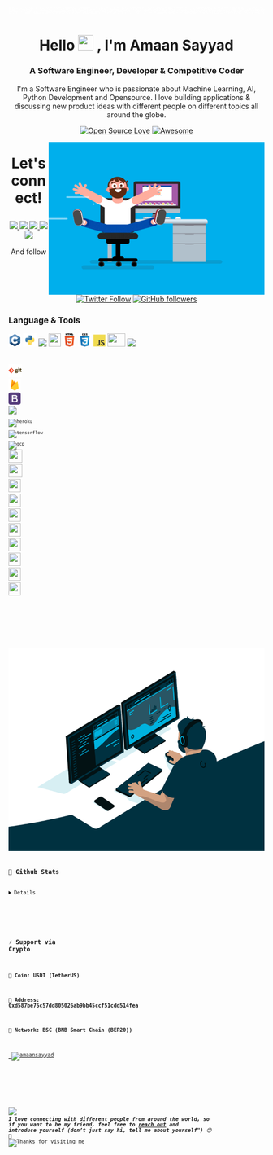 <div align="center">

![Hello](Hello.gif)
<h1 align="center">Hello <img src="https://media.giphy.com/media/hvRJCLFzcasrR4ia7z/giphy.gif" height="30px" width="30px"> , I'm Amaan Sayyad </h1>

### A Software Engineer, Developer & Competitive Coder
 
I'm a Software Engineer who is passionate about Machine Learning, AI, Python Development and Opensource. I love building applications & discussing new product ideas with different people on different topics all around the globe.

[![Open Source Love](https://badges.frapsoft.com/os/v2/open-source.svg?v=103)](https://github.com/AmaanSayyad)
[![Awesome](https://cdn.rawgit.com/sindresorhus/awesome/d7305f38d29fed78fa85652e3a63e154dd8e8829/media/badge.svg)](https://github.com/AmaanSayyad)

<img align="right" height="300" width="425" alt="" src="coder.gif" />

<h1><p align="center">Let's connect!</p></h1>

<a href="https://twitter.com/AmaanSayyad15">
    <img src="https://img.shields.io/badge/Twitter-1DA1F2?style=for-the-badge&logo=twitter&logoColor=white" />
</a>

<a href="https://www.instagram.com/__am.aan__/">
    <img src="https://img.shields.io/badge/Instagram-E4405F?style=for-the-badge&logo=instagram&logoColor=white" />
</a>

<a href="https://www.linkedin.com/in/amaan-sayyad-/">
    <img src="https://img.shields.io/badge/linkedin-%230077B5.svg?&style=for-the-badge&logo=linkedin&logoColor=white" />
</a>

<a href="https://www.facebook.com/amaan.sayyad.1426/">
    <img src="https://img.shields.io/badge/Facebook-1877F2?style=for-the-badge&logo=facebook&logoColor=white" />
</a>

<a href="https://stackoverflow.com/users/16570815/amaan">
    <img src="https://img.shields.io/badge/Stack_Overflow-FE7A16?style=for-the-badge&logo=stack-overflow&logoColor=white" />
</a> 
<p align="center"> And follow</p>

[![Twitter Follow](https://img.shields.io/twitter/follow/AmaanSayyad15?style=social)](https://twitter.com/intent/follow?screen_name=amaansayyad15) [![GitHub followers](https://img.shields.io/github/followers/AmaanSayyad?label=Follow&style=social)](https://github.com/AmaanSayyad/?tab=follow)

</div>

### Language & Tools

<p align="left">
<code><img height="25" src="https://raw.githubusercontent.com/github/explore/5c058a388828bb5fde0bcafd4bc867b5bb3f26f3/topics/cpp/cpp.png"></code>
<code><img height="26" src="https://raw.githubusercontent.com/github/explore/80688e429a7d4ef2fca1e82350fe8e3517d3494d/topics/python/python.png"></code>
<code><img height="26" src="https://external-preview.redd.it/jJ0uTN2rQ0ILAkrpVCDxVL7etrZiG3Crn-wt5W81Mcw.jpg?width=640&crop=smart&auto=webp&s=246124331aa7b2f9fc9ca5bba9abfec1511f4d3d"></code>
<code><img height="26" width=24px src="https://encrypted-tbn0.gstatic.com/images?q=tbn:ANd9GcQxsWwhTNalYnA0S3iFLypicnoApDBVGuSENw&usqp=CAU"></code>
<code><img height="26" src="https://raw.githubusercontent.com/github/explore/80688e429a7d4ef2fca1e82350fe8e3517d3494d/topics/html/html.png"></code>
<code><img height="26" src="https://raw.githubusercontent.com/github/explore/80688e429a7d4ef2fca1e82350fe8e3517d3494d/topics/css/css.png"></code>
<code><img src="https://raw.githubusercontent.com/devicons/devicon/master/icons/javascript/javascript-original.svg" alt="javascript" width="24" height="24"/></code>
<code><img height="26" width=35px src="https://miro.medium.com/max/1200/1*m5RYM_Wkj4LsZewpigV5tg.jpeg"></code>
<code><img height="26" src="https://github.com/opencv/opencv/wiki/logo/OpenCV_logo_no_text.png"/><code>

<code><img height="26" src="https://raw.githubusercontent.com/github/explore/80688e429a7d4ef2fca1e82350fe8e3517d3494d/topics/git/git.png"></code>
<code><img width=24px src="https://raw.githubusercontent.com/github/explore/80688e429a7d4ef2fca1e82350fe8e3517d3494d/topics/firebase/firebase.png"></code>
<code><img width=24px src="https://raw.githubusercontent.com/github/explore/80688e429a7d4ef2fca1e82350fe8e3517d3494d/topics/bootstrap/bootstrap.png"></code>
<code><img width=24px src="https://cdn.jsdelivr.net/gh/devicons/devicon/icons/vscode/vscode-original.svg" style="padding-right:10px;" /></code>
<code><img src="https://www.vectorlogo.zone/logos/heroku/heroku-icon.svg" alt="heroku" width="24" height="24"/></code>
<code><img src="https://www.vectorlogo.zone/logos/tensorflow/tensorflow-icon.svg" alt="tensorflow" width="30" height="30"/></code>
<code><img src="https://www.vectorlogo.zone/logos/google_cloud/google_cloud-icon.svg" alt="gcp" width="30" height="30"/></code>
<code><img height="26" width=27px src="https://www.pngitem.com/pimgs/m/385-3850359_icon-mongodb-logo-hd-png-download.png"></code>
<code><img height="26" width=27px src="https://www.kindpng.com/picc/m/778-7783228_jira-logo-jira-cloud-icon-transparent-hd-png.png"></code>
<code><img height="26" width=24px src="https://flyclipart.com/thumbs/microsoft-azure-logo-svg-1150966.png"></code>
<code><img height="26" width=24px src="https://upload.wikimedia.org/wikipedia/commons/thumb/3/36/MetaMask_Fox.svg/1200px-MetaMask_Fox.svg.png"></code>
<code><img height="26" width=24px src="https://banner2.cleanpng.com/20180508/qgq/kisspng-pycharm-integrated-development-environment-jetbrai-5af1dbdd8c9384.4990450515257999015758.jpg"></code>
<code><img height="26" width=24px src="https://www.docker.com/wp-content/uploads/2022/03/Moby-logo.png"></code>
<code><img height="26" width=24px src="https://www.nicepng.com/png/detail/85-851058_anaconda-icon-anaconda-python-icon.png"></code>
<code><img height="26" width=24px src="https://logosandtypes.com/wp-content/uploads/2022/03/Moralis.png"></code>
<code><img height="26" width=24px src="https://api.nuget.org/v3-flatcontainer/walletconnect.core/1.7.1/icon"></code>
<code><img height="26" width=24px src="https://cryptologos.cc/logos/ethereum-eth-logo.png"></code>

<br>
</br>
<img align="center" alt="GIF" src="code.gif?raw=true" width="100%" height="400" />

### 📌 Github Stats

<details>	
<p align="left">  
  <img src='https://github-readme-stats.vercel.app/api?username=AmaanSayyad&count_private=true&include_all_commits=true&show_icons=true&theme=gotham&hide_border=true&line_height=27'/></p>
    
<p align="center">
  <img src='https://github-readme-stats.vercel.app/api/top-langs/?username=AmaanSayyad&show_icons=true&hide=php,html,typescript,css,markdown,python&theme=gotham&line_height=27&hide_border=true'/></p>
  
<p align="right">
  <img src='https://github-readme-streak-stats.herokuapp.com/?user=AmaanSayyad&theme=gotham&hide_border=true'></p> 
</details>

<!--footer-->

### ⚡ Support via **Crypto**

📌 **Coin: USDT (TetherUS)**

📌 **Address: 0xd587be75c57dd805026ab9bb45ccf51cdd514fea**

📌 **Network: BSC (BNB Smart Chain (BEP20))**

<p><a href="https://www.buymeacoffee.com/amaansayyad"> <img align="center" src="https://cdn.buymeacoffee.com/buttons/v2/default-yellow.png" height="50" width="210" alt="amaansayyad" /></a></p>

##

<img src="https://media.giphy.com/media/LnQjpWaON8nhr21vNW/giphy.gif" width="60"> <em><b>I love connecting with different people from around the world, so if you want to be my friend, feel free to [reach out](https://www.linkedin.com/in/amaan-sayyad-/) and introduce yourself (don’t just say hi, tell me about yourself")</b> 😊 💜</em>
<img height="120" alt="Thanks for visiting me" width="100%" src="https://raw.githubusercontent.com/BrunnerLivio/brunnerlivio/master/images/marquee.svg" />
